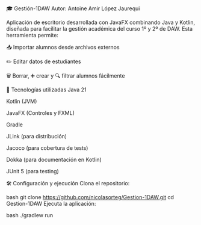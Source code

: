 🎓 Gestión-1DAW
Autor: Antoine Amir López Jaurequi

Aplicación de escritorio desarrollada con JavaFX combinando Java y Kotlin, diseñada para facilitar la gestión académica del curso 1º y 2º de DAW. Esta herramienta permite:

📥 Importar alumnos desde archivos externos

✏️ Editar datos de estudiantes

🗑️ Borrar, ➕ crear y 🔍 filtrar alumnos fácilmente

🚀 Tecnologías utilizadas
Java 21

Kotlin (JVM)

JavaFX (Controles y FXML)

Gradle

JLink (para distribución)

Jacoco (para cobertura de tests)

Dokka (para documentación en Kotlin)

JUnit 5 (para testing)

🛠️ Configuración y ejecución
Clona el repositorio:

bash
git clone https://github.com/nicolasorteg/Gestion-1DAW.git
cd Gestion-1DAW
Ejecuta la aplicación:

bash
./gradlew run